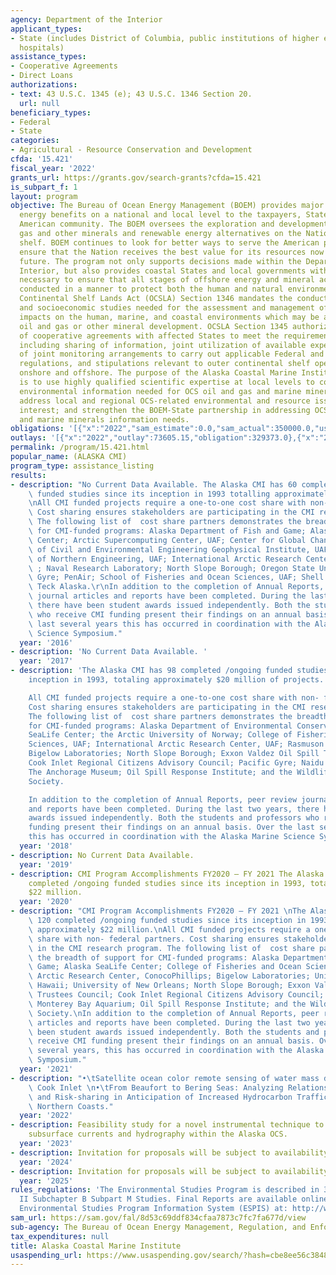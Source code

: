 ```yaml
---
agency: Department of the Interior
applicant_types:
- State (includes District of Columbia, public institutions of higher education and
  hospitals)
assistance_types:
- Cooperative Agreements
- Direct Loans
authorizations:
- text: 43 U.S.C. 1345 (e); 43 U.S.C. 1346 Section 20.
  url: null
beneficiary_types:
- Federal
- State
categories:
- Agricultural - Resource Conservation and Development
cfda: '15.421'
fiscal_year: '2022'
grants_url: https://grants.gov/search-grants?cfda=15.421
is_subpart_f: 1
layout: program
objective: The Bureau of Ocean Energy Management (BOEM) provides major economic and
  energy benefits on a national and local level to the taxpayers, States and the Native
  American community. The BOEM oversees the exploration and development of oil, natural
  gas and other minerals and renewable energy alternatives on the Nation’s outer continental
  shelf. BOEM continues to look for better ways to serve the American people and to
  ensure that the Nation receives the best value for its resources now and into the
  future. The program not only supports decisions made within the Department of the
  Interior, but also provides coastal States and local governments with the information
  necessary to ensure that all stages of offshore energy and mineral activities are
  conducted in a manner to protect both the human and natural environments. Outer
  Continental Shelf Lands Act (OCSLA) Section 1346 mandates the conduct of environmental
  and socioeconomic studies needed for the assessment and management of environmental
  impacts on the human, marine, and coastal environments which may be affected by
  oil and gas or other mineral development. OCSLA Section 1345 authorizes the use
  of cooperative agreements with affected States to meet the requirements of OCSLA,
  including sharing of information, joint utilization of available expertise, formation
  of joint monitoring arrangements to carry out applicable Federal and State laws,
  regulations, and stipulations relevant to outer continental shelf operations both
  onshore and offshore. The purpose of the Alaska Coastal Marine Institute (CMI) program
  is to use highly qualified scientific expertise at local levels to collect and disseminate
  environmental information needed for OCS oil and gas and marine minerals decisions;
  address local and regional OCS-related environmental and resource issues of mutual
  interest; and strengthen the BOEM-State partnership in addressing OCS oil and gas
  and marine minerals information needs.
obligations: '[{"x":"2022","sam_estimate":0.0,"sam_actual":350000.0,"usa_spending_actual":301807.56},{"x":"2023","sam_estimate":0.0,"sam_actual":96248.0,"usa_spending_actual":89975.77},{"x":"2024","sam_estimate":50000.0,"sam_actual":0.0,"usa_spending_actual":150138.37}]'
outlays: '[{"x":"2022","outlay":73605.15,"obligation":329373.0},{"x":"2023","outlay":0.0,"obligation":30354.0},{"x":"2024","outlay":0.0,"obligation":151834.0}]'
permalink: /program/15.421.html
popular_name: (ALASKA CMI)
program_type: assistance_listing
results:
- description: "No Current Data Available. The Alaska CMI has 60 completed /ongoing\
    \ funded studies since its inception in 1993 totalling approximately $20.5 million.\r\
    \nAll CMI funded projects require a one-to-one cost share with non- federal partners.\
    \ Cost sharing ensures stakeholders are participating in the CMI research program.\
    \ The following list of  cost share partners demonstrates the breadth of support\
    \ for CMI-funded programs: Alaska Department of Fish and Game; Alaska SeaLife\
    \ Center; Arctic Supercomputing Center, UAF; Center for Global Change, UAF; Department\
    \ of Civil and Environmental Engineering Geophysical Institute, UAF ;Institute\
    \ of Northern Engineering, UAF; International Arctic Research Center, UAF; JAMSTEC\
    \ ; Naval Research Laboratory; North Slope Borough; Oregon State University; Pacific\
    \ Gyre; PenAir; School of Fisheries and Ocean Sciences, UAF; Shell Alaska; and\
    \ Teck Alaska.\r\nIn addition to the completion of Annual Reports, peer review\
    \ journal articles and reports have been completed. During the last two years,\
    \ there have been student awards issued independently. Both the students and professors\
    \ who receive CMI funding present their findings on an annual basis. Over the\
    \ last several years this has occurred in coordination with the Alaska Marine\
    \ Science Symposium."
  year: '2016'
- description: 'No Current Data Available. '
  year: '2017'
- description: 'The Alaska CMI has 98 completed /ongoing funded studies since its
    inception in 1993, totaling approximately $20 million of projects.

    All CMI funded projects require a one-to-one cost share with non- federal partners.
    Cost sharing ensures stakeholders are participating in the CMI research program.
    The following list of  cost share partners demonstrates the breadth of support
    for CMI-funded programs: Alaska Department of Environmental Conservation; Alaska
    SeaLife Center; the Arctic University of Norway; College of Fisheries and Ocean
    Sciences, UAF; International Arctic Research Center, UAF; Rasmuson Library, UAF;
    Bigelow Laboratories; North Slope Borough; Exxon Valdez Oil Spill Trustees Council;
    Cook Inlet Regional Citizens Advisory Council; Pacific Gyre; Naidu Consulting;
    The Anchorage Museum; Oil Spill Response Institute; and the Wildlife Conservation
    Society.

    In addition to the completion of Annual Reports, peer review journal articles
    and reports have been completed. During the last two years, there have been student
    awards issued independently. Both the students and professors who receive CMI
    funding present their findings on an annual basis. Over the last several years,
    this has occurred in coordination with the Alaska Marine Science Symposium.'
  year: '2018'
- description: No Current Data Available.
  year: '2019'
- description: CMI Program Accomplishments FY2020 – FY 2021 The Alaska CMI has 120
    completed /ongoing funded studies since its inception in 1993, totaling approximately
    $22 million.
  year: '2020'
- description: "CMI Program Accomplishments FY2020 – FY 2021 \nThe Alaska CMI has\
    \ 120 completed /ongoing funded studies since its inception in 1993, totaling\
    \ approximately $22 million.\nAll CMI funded projects require a one-to-one cost\
    \ share with non- federal partners. Cost sharing ensures stakeholders are participating\
    \ in the CMI research program. The following list of  cost share partners demonstrates\
    \ the breadth of support for CMI-funded programs: Alaska Department of Fish and\
    \ Game; Alaska SeaLife Center; College of Fisheries and Ocean Sciences, UAF; International\
    \ Arctic Research Center, ConocoPhillips; Bigelow Laboratories; University of\
    \ Hawaii; University of New Orleans; North Slope Borough; Exxon Valdez Oil Spill\
    \ Trustees Council; Cook Inlet Regional Citizens Advisory Council; Pacific Gyre;\
    \ Monterey Bay Aquarium; Oil Spill Response Institute; and the Wildlife Conservation\
    \ Society.\nIn addition to the completion of Annual Reports, peer review journal\
    \ articles and reports have been completed. During the last two years, there have\
    \ been student awards issued independently. Both the students and professors who\
    \ receive CMI funding present their findings on an annual basis. Over the last\
    \ several years, this has occurred in coordination with the Alaska Marine Science\
    \ Symposium."
  year: '2021'
- description: "•\tSatellite ocean color remote sensing of water mass dynamics in\
    \ Cook Inlet \n•\tFrom Beaufort to Bering Seas: Analyzing Relationships of Communication\
    \ and Risk-sharing in Anticipation of Increased Hydrocarbon Traffic off Alaska’s\
    \ Northern Coasts."
  year: '2022'
- description: Feasibility study for a novel instrumental technique to characterize
    subsurface currents and hydrography within the Alaska OCS.
  year: '2023'
- description: Invitation for proposals will be subject to availability of funds.
  year: '2024'
- description: Invitation for proposals will be subject to availability of funds.
  year: '2025'
rules_regulations: 'The Environmental Studies Program is described in 30 CFR Chapter
  II Subchapter B Subpart M Studies. Final Reports are available online in the BOEM
  Environmental Studies Program Information System (ESPIS) at: http://www.boem.gov/Environmental-Studies-EnvData/.'
sam_url: https://sam.gov/fal/8d53c69ddf834cfaa7873c7fc7fa677d/view
sub-agency: The Bureau of Ocean Energy Management, Regulation, and Enforcement
tax_expenditures: null
title: Alaska Coastal Marine Institute
usaspending_url: https://www.usaspending.gov/search/?hash=cbe8ee56c38488c2b1a459cb4a513c73
---
```

